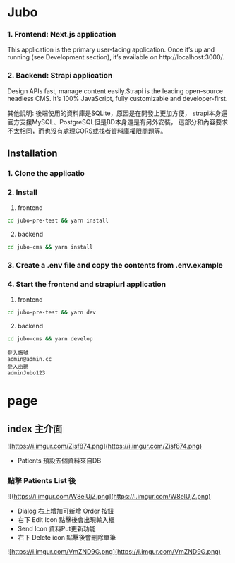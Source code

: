 # Jubo

### 1. Frontend: Next.js application

This application is the primary user-facing application. Once it’s up and running (see Development section), it’s available on http://localhost:3000/.

### 2. Backend: Strapi application

Design APIs fast, manage content easily.Strapi is the leading open-source headless CMS. It’s 100% JavaScript, fully customizable and developer-first.

其他說明: 
後端使用的資料庫是SQLite，原因是在開發上更加方便，
strapi本身還官方支援MySQL、PostgreSQL但是BD本身還是有另外安裝，
這部分和內容要求不太相同，而也沒有處理CORS或找者資料庫權限問題等。

## Installation

### 1. Clone the applicatio

### 2. Install 

1. frontend
```sh
cd jubo-pre-test && yarn install
```
2. backend

```sh
cd jubo-cms && yarn install
```

### 3. Create a .env file and copy the contents from .env.example
 

### 4. Start the frontend and strapiurl application

1. frontend
```sh
cd jubo-pre-test && yarn dev
```
2. backend

```sh
cd jubo-cms && yarn develop
```

```
登入帳號
admin@admin.cc
登入密碼
adminJubo123
```

# page

## index 主介面
![https://i.imgur.com/Zisf874.png](https://i.imgur.com/Zisf874.png)
* Patients 預設五個資料來自DB


### 點擊 Patients List 後
![(https://i.imgur.com/W8elUjZ.png](https://i.imgur.com/W8elUjZ.png)

* Dialog 右上增加可新增 Order 按鈕
* 右下 Edit Icon 點擊後會出現輸入框
* Send Icon 資料Put更新功能
* 右下 Delete icon 點擊後會刪除單筆

![https://i.imgur.com/VmZND9G.png](https://i.imgur.com/VmZND9G.png)
